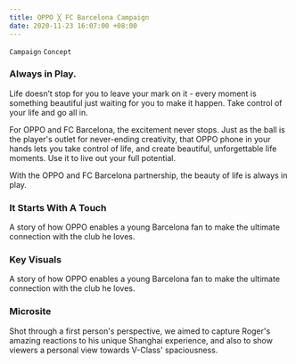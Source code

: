 ```yaml
---
title: OPPO ╳ FC Barcelona Campaign
date: 2020-11-23 16:07:00 +08:00
---
```


`Campaign` `Concept`

<h3>Always in Play.</h3>

<p>Life doesn’t stop for you to leave your mark on it -
every moment is something beautiful just waiting for you to make it happen.
Take control of your life and go all in.</p>

<p>For OPPO and FC Barcelona, the excitement never stops. Just as the ball is the player's outlet for never-ending creativity, that OPPO phone in your hands lets you take control of life, and create beautiful, unforgettable life moments. Use it to live out your full potential.

With the OPPO and FC Barcelona partnership, the beauty of life is always in play.
</p>

<h3>It Starts With A Touch</h3>
<p>A story of how OPPO enables a young Barcelona fan to make the ultimate connection with the club he loves.</p>

<h3>Key Visuals</h3>
<p>A story of how OPPO enables a young Barcelona fan to make the ultimate connection with the club he loves.</p>

<h3>Microsite</h3>

<p>Shot through a first person's perspective, we aimed to capture Roger's amazing reactions to his unique Shanghai experience, and also to show viewers a personal view towards V-Class' spaciousness.</p>

<!--<p><video width="100%" preload="metadata" controls="" autostart="0" loop="">
<source src="https://s3.amazonaws.com/kitmeng.com/img/2019-v-class-roger-federer/01_1.mp4" type="video/mp4">
Your browser does not support HTML5 video.
</video></p>-->

<div class="whitespace"></div>